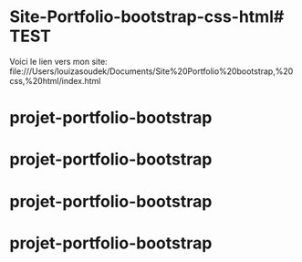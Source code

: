 # Site-Portfolio-bootstrap-css-html# TEST
Voici le lien vers mon site: file:///Users/louizasoudek/Documents/Site%20Portfolio%20bootstrap,%20css,%20html/index.html
# projet-portfolio-bootstrap
# projet-portfolio-bootstrap
# projet-portfolio-bootstrap
# projet-portfolio-bootstrap
